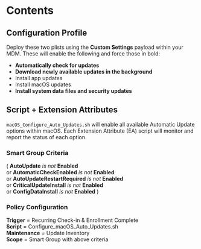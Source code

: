 # Contents
## Configuration Profile
Deploy these two plists using the **Custom Settings** payload within your MDM.  These will enable the following and force those in bold:

* **Automatically check for updates**
* **Download newly available updates in the background**
* Install app updates
* Install macOS updates
* **Install system data files and security updates**

## Script + Extension Attributes
`macOS_Configure_Auto_Updates.sh` will enable all available Automatic Update options within macOS.  Each Extension Attribute (EA) script will monitor and report the status of each option.

### Smart Group Criteria
( **AutoUpdate** *is not* **Enabled**  
  or **AutomaticCheckEnabled** *is not* **Enabled**  
  or **AutoUpdateRestartRequired** *is not* **Enabled**  
  or **CriticalUpdateInstall** *is not* **Enabled**  
  or **ConfigDataInstall** *is not* **Enabled** )

### Policy Configuration
**Trigger** = Recurring Check-in & Enrollment Complete  
**Script** = Configure_macOS_Auto_Updates.sh  
**Maintenance** = Update Inventory  
**Scope** = Smart Group with above criteria
